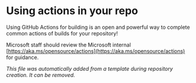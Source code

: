 # Using actions in your repo

Using GitHub Actions for building is an open and powerful way to complete
common actions of builds for your repository!

Microsoft staff should review the Microsoft internal
[https://aka.ms/opensource/actions](https://aka.ms/opensource/actions) for
guidance.

_This file was automatically added from a template during repository creation.
It can be removed._

